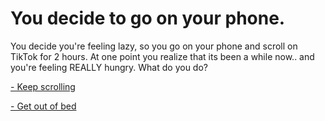 # You decide to go on your phone.

You decide you're feeling lazy, so you go on your phone and scroll on TikTok for 2 hours. At one point you realize that its been a while now.. and you're feeling REALLY hungry. What do you do?

[- Keep scrolling](keep-scrolling/continue-scrolling.md)

[- Get out of bed](Get-out-of-bed/Get-out-of-bed.md)

